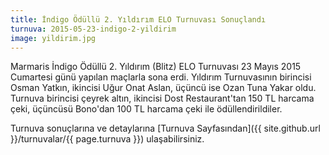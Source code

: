 ```yaml
---
title: İndigo Ödüllü 2. Yıldırım ELO Turnuvası Sonuçlandı
turnuva: 2015-05-23-indigo-2-yildirim
image: yildirim.jpg
---
```


Marmaris İndigo Ödüllü 2. Yıldırım (Blitz) ELO Turnuvası 23 Mayıs 2015 Cumartesi günü yapılan maçlarla sona erdi. Yıldırım Turnuvasının birincisi Osman Yatkın, ikincisi Uğur Onat Aslan, üçüncü ise Ozan Tuna Yakar oldu. Turnuva birincisi çeyrek altın, ikincisi Dost Restaurant'tan 150 TL harcama çeki, üçüncüsü Bono'dan 100 TL harcama çeki ile ödüllendirildiler.  

Turnuva sonuçlarına ve detaylarına [Turnuva Sayfasından]({{ site.github.url }}/turnuvalar/{{ page.turnuva }}) ulaşabilirsiniz.
